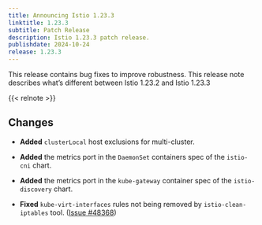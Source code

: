 ```yaml
---
title: Announcing Istio 1.23.3
linktitle: 1.23.3
subtitle: Patch Release
description: Istio 1.23.3 patch release.
publishdate: 2024-10-24
release: 1.23.3
---
```


This release contains bug fixes to improve robustness. This release note describes what’s different between Istio 1.23.2 and Istio 1.23.3

{{< relnote >}}

## Changes

- **Added** `clusterLocal` host exclusions for multi-cluster.

- **Added** the metrics port in the `DaemonSet` containers spec of the `istio-cni` chart.

- **Added** the metrics port in the `kube-gateway` container spec of the `istio-discovery` chart.

- **Fixed** `kube-virt-interfaces` rules not being removed by `istio-clean-iptables` tool.
  ([Issue #48368](https://github.com/istio/istio/issues/48368))
